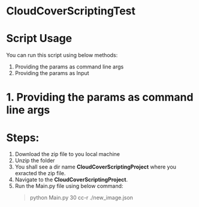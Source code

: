 # CloudCoverScriptingTest

# Script Usage
You can run this script using below methods:
  1. Providing the params as command line args
  2. Providing the params as Input 

# 1. Providing the params as command line args
# Steps:
  1. Download the zip file to you local machine
  2. Unzip the folder
  3. You shall see a dir name **CloudCoverScriptingProject** where you exracted the zip file.
  4. Navigate to the **CloudCoverScriptingProject**.
  5. Run the Main.py file using below command:
      > python Main.py 30 cc-r ./new_image.json
